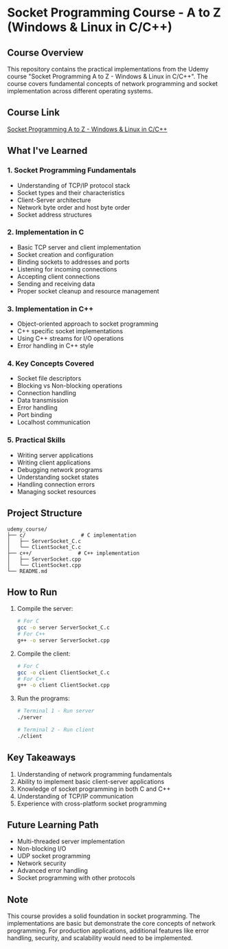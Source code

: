 # Socket Programming Course - A to Z (Windows & Linux in C/C++)

## Course Overview
This repository contains the practical implementations from the Udemy course "Socket Programming A to Z - Windows & Linux in C/C++". The course covers fundamental concepts of network programming and socket implementation across different operating systems.

## Course Link
[Socket Programming A to Z - Windows & Linux in C/C++](https://www.udemy.com/course/socket-programming-a-to-z-windows-linux-in-c-c/learn/lecture/18100571#questions)

## What I've Learned

### 1. Socket Programming Fundamentals
- Understanding of TCP/IP protocol stack
- Socket types and their characteristics
- Client-Server architecture
- Network byte order and host byte order
- Socket address structures

### 2. Implementation in C
- Basic TCP server and client implementation
- Socket creation and configuration
- Binding sockets to addresses and ports
- Listening for incoming connections
- Accepting client connections
- Sending and receiving data
- Proper socket cleanup and resource management

### 3. Implementation in C++
- Object-oriented approach to socket programming
- C++ specific socket implementations
- Using C++ streams for I/O operations
- Error handling in C++ style

### 4. Key Concepts Covered
- Socket file descriptors
- Blocking vs Non-blocking operations
- Connection handling
- Data transmission
- Error handling
- Port binding
- Localhost communication

### 5. Practical Skills
- Writing server applications
- Writing client applications
- Debugging network programs
- Understanding socket states
- Handling connection errors
- Managing socket resources

## Project Structure
```
udemy_course/
├── c/                  # C implementation
│   ├── ServerSocket_C.c
│   └── ClientSocket_C.c
├── c++/               # C++ implementation
│   ├── ServerSocket.cpp
│   └── ClientSocket.cpp
└── README.md
```

## How to Run
1. Compile the server:
   ```bash
   # For C
   gcc -o server ServerSocket_C.c
   # For C++
   g++ -o server ServerSocket.cpp
   ```

2. Compile the client:
   ```bash
   # For C
   gcc -o client ClientSocket_C.c
   # For C++
   g++ -o client ClientSocket.cpp
   ```

3. Run the programs:
   ```bash
   # Terminal 1 - Run server
   ./server
   
   # Terminal 2 - Run client
   ./client
   ```

## Key Takeaways
1. Understanding of network programming fundamentals
2. Ability to implement basic client-server applications
3. Knowledge of socket programming in both C and C++
4. Understanding of TCP/IP communication
5. Experience with cross-platform socket programming

## Future Learning Path
- Multi-threaded server implementation
- Non-blocking I/O
- UDP socket programming
- Network security
- Advanced error handling
- Socket programming with other protocols

## Note
This course provides a solid foundation in socket programming. The implementations are basic but demonstrate the core concepts of network programming. For production applications, additional features like error handling, security, and scalability would need to be implemented. 